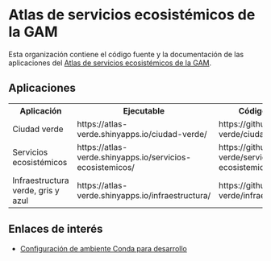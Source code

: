 # Atlas de servicios ecosistémicos de la GAM
Esta organización contiene el código fuente y la documentación de las aplicaciones del [Atlas de servicios ecosistémicos de la GAM](https://atlas-verde.org/).

## Aplicaciones

<table>
  <tr>
    <th>
    Aplicación
    </>
    <th>
    Ejecutable
    </th>
    <th>
    Código fuente
    </th>
    <th>
    Pendientes
    </th>
  </tr>
  <tr>
    <td>
    Ciudad verde
    </td>
    <td>
    https://atlas-verde.shinyapps.io/ciudad-verde/
    </td>
    <td>
    https://github.com/atlas-verde/ciudad-verde
    </td>
    <td>
    </td>
  </tr>
  <tr>
    <td>
    Servicios ecosistémicos
    </td>
    <td>
    https://atlas-verde.shinyapps.io/servicios-ecosistemicos/
    </td>
    <td>
    https://github.com/atlas-verde/servicios-ecosistemicos
    </td>
    <td>
    </td>
  </tr>
  <tr>
    <td>
    Infraestructura verde, gris y azul
    </td>
    <td>
    https://atlas-verde.shinyapps.io/infraestructura/
    </td>
    <td>
    https://github.com/atlas-verde/infraestructura
    </td>
    <td>
    </td>
  </tr>
</table>

## Enlaces de interés

- [Configuración de ambiente Conda para desarrollo](conda.md)
